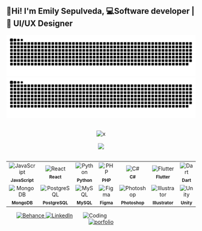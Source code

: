 ## 👋Hi! I'm Emily Sepulveda, 💻Software developer | 🎨 UI/UX Designer

 ![GitHub Snake Light](https://raw.githubusercontent.com/Platane/snk/output/github-contribution-grid-snake.svg#gh-light-mode-only)
![GitHub Snake dark](https://raw.githubusercontent.com/Platane/snk/output/github-contribution-grid-snake.svg#gh-dark-mode-only)

##

 <div align="center">
  <img src="https://i.postimg.cc/nLDffqDQ/20250804-2033-image.png" alt="x" />
</div>

<div align="center">
  <br />
  <img style="height: auto; width: auto;" src="https://github-readme-stats.vercel.app/api/top-langs/?username=esepulveda12&theme=tokyonight&layout=pie&hide_border=true" />
</div>

##

<div align="center" style="margin-top:20; margin-bottom:20;">
  <table>
    <tr>
      <td align="center" width="96">
        <img src="https://skillicons.dev/icons?i=js" width="48" height="48" alt="JavaScript" />
        <br><sub><b>JavaScript</b></sub>
      </td>
      <td align="center" width="96">
        <img src="https://skillicons.dev/icons?i=react" width="48" height="48" alt="React" />
        <br><sub><b>React</b></sub>
      </td>
      <td align="center" width="96">
        <img src="https://skillicons.dev/icons?i=python" width="48" height="48" alt="Python" />
        <br><sub><b>Python</b></sub>
      </td>
      <td align="center" width="96">
        <img src="https://skillicons.dev/icons?i=php" width="48" height="48" alt="PHP" />
        <br><sub><b>PHP</b></sub>
      </td>
      <td align="center" width="96">
        <img src="https://skillicons.dev/icons?i=cs" width="48" height="48" alt="C#" />
        <br><sub><b>C#</b></sub>
      </td>
      <td align="center" width="96">
        <img src="https://skillicons.dev/icons?i=flutter" width="48" height="48" alt="Flutter" />
        <br><sub><b>Flutter</b></sub>
      </td>
      <td align="center" width="96">
        <img src="https://skillicons.dev/icons?i=dart" width="48" height="48" alt="Dart" />
        <br><sub><b>Dart</b></sub>
      </td>
    </tr>
    <tr>
      <td align="center" width="96">
        <img src="https://skillicons.dev/icons?i=mongodb" width="48" height="48" alt="MongoDB" />
        <br><sub><b>MongoDB</b></sub>
      </td>
      <td align="center" width="96">
        <img src="https://skillicons.dev/icons?i=postgresql" width="48" height="48" alt="PostgreSQL" />
        <br><sub><b>PostgreSQL</b></sub>
      </td>
      <td align="center" width="96">
        <img src="https://skillicons.dev/icons?i=mysql" width="48" height="48" alt="MySQL" />
        <br><sub><b>MySQL</b></sub>
      </td>
      <td align="center" width="96">
        <img src="https://skillicons.dev/icons?i=figma" width="48" height="48" alt="Figma" />
        <br><sub><b>Figma</b></sub>
      </td>
      <td align="center" width="96">
        <img src="https://skillicons.dev/icons?i=photoshop" width="48" height="48" alt="Photoshop" />
        <br><sub><b>Photoshop</b></sub>
      </td>
      <td align="center" width="96">
        <img src="https://skillicons.dev/icons?i=illustrator" width="48" height="48" alt="Illustrator" />
        <br><sub><b>Illustrator</b></sub>
      </td>
      <td align="center" width="96">
        <img src="https://skillicons.dev/icons?i=unity" width="48" height="48" alt="Unity" />
        <br><sub><b>Unity</b></sub>
      </td>
    </tr>
  </table>
</div>


<div>
 <img align="right" alt="Coding" width="300" src="https://i.pinimg.com/originals/ff/d9/b4/ffd9b46366e14141790a80d4922485bf.gif">
</div>


<div align="center">
  <a href="https://www.behance.net" target="_blank">
    <img src="https://img.shields.io/badge/Behance-1769ff?style=for-the-badge&logo=behance&logoColor=white" alt="Behance"/>
  </a>
  <a href="https://www.linkedin.com/in/emilysepulvedaing/" target="_blank">
    <img src="https://img.shields.io/badge/LinkedIn-0077B5?style=for-the-badge&logo=linkedin&logoColor=white" alt="LinkedIn"/>
  </a>
  <a href="www.emilysepulveda.com" target="_blank">
    <img src="https://img.shields.io/badge/Portfolio-000000?style=for-the-badge&logo=About.me&logoColor=white" alt="porfolio"/>
  </a>
</div>
